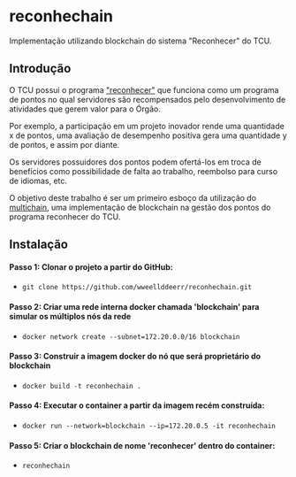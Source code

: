 # reconhechain
Implementação utilizando blockchain do sistema "Reconhecer" do TCU.

## Introdução
O TCU possui o programa ["reconhecer"](http://www.tcu.gov.br/Consultas/Juris/Docs/judoc/PORTN/20120706/PRT2012-146.doc) que funciona como um programa de pontos no qual servidores são recompensados pelo desenvolvimento de atividades que gerem valor para o Órgão.

Por exemplo, a participação em um projeto inovador rende uma quantidade x de pontos, uma avaliação de desempenho positiva gera uma quantidade y de pontos, e assim por diante.

Os servidores possuidores dos pontos podem ofertá-los em troca de benefícios como possibilidade de falta ao trabalho, reembolso para curso de idiomas, etc.

O objetivo deste trabalho é ser um primeiro esboço da utilização do [multichain](http://www.multichain.com/), uma implementação de blockchain na gestão dos pontos do programa reconhecer do TCU.


## Instalação

#### Passo 1: Clonar o projeto a partir do GitHub:
- `git clone https://github.com/wweellddeerr/reconhechain.git`

#### Passo 2: Criar uma rede interna docker chamada 'blockchain' para simular os múltiplos nós da rede
- `docker network create --subnet=172.20.0.0/16 blockchain`

#### Passo 3: Construir a imagem docker do nó que será proprietário do blockchain
- `docker build -t reconhechain .`

#### Passo 4: Executar o container a partir da imagem recém construída:
- `docker run --network=blockchain --ip=172.20.0.5 -it reconhechain`

#### Passo 5: Criar o blockchain de nome 'reconhecer' dentro do container:
- `reconhechain`
